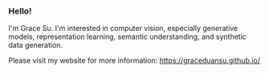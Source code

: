 ### Hello!

I'm Grace Su. I'm interested in computer vision, especially generative models, representation learning, semantic understanding, and synthetic data generation.

Please visit my website for more information: https://graceduansu.github.io/
